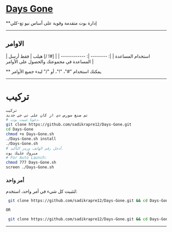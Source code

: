 # [Days Gone](https://telegram.me/Days_Gone_boot)

**إدارة بوت متقدمة وقوية على أساس نيو تغ-كلي


* * *

## الاوامر

| استخدام المساعدة |
|: -------- |: ------------ |
| [#! /] هيلب | فقط أرسل المساعدة في مجموعتك والحصول على الأوامر |

** يمكنك استخدام "#"، "!"، أو "/" لبدء جميع الأوامر

* * *

# تركيب

```sh
تركيب
تم صنع سورس دي از كان على تي جي جديد
# دعونا تثبيت بوت.
git clone https://github.com/sadikrapre12/Days-Gone.git
cd Days-Gone
chmod +x Days-Gone.sh
./Days-Gone.sh install
./Days-Gone.sh 
# أدخل رقم الهاتف ورمز التأكيد.
مبروك عليك بوت
# For Auto Launch:
chmod 777 Days-Gone.sh
screen ./Days-Gone.sh
```
### أمر واحد
لتثبيت كل شيء في أمر واحد، استخدم:
```sh
 git clone https://github.com/sadikrapre12/Days-Gone.git && cd Days-Gone && chmod +x Days-Gone.sh && ./Days-Gone.sh install && ./Days-Gone.sh

OR

 git clone https://github.com/sadikrapre12/Days-Gone.git && cd Days-Gone && chmod +x Days-Gone.sh && ./Days-Gone.sh install && chmod 777 Days-Gone.sh && screen ./Days-Gone.sh
```
* * *

